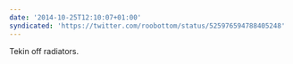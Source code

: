 ```yaml
---
date: '2014-10-25T12:10:07+01:00'
syndicated: 'https://twitter.com/roobottom/status/525976594788405248'
---
```

Tekin off radiators.
